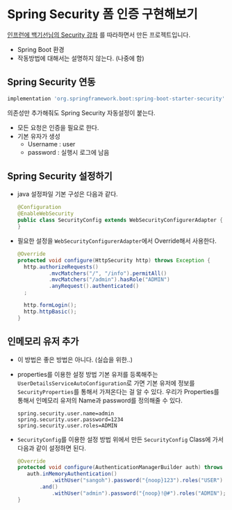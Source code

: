 # Spring Security 폼 인증 구현해보기
[인프런에 백기선님의 Security 강좌](https://www.inflearn.com/course/%EB%B0%B1%EA%B8%B0%EC%84%A0-%EC%8A%A4%ED%94%84%EB%A7%81-%EC%8B%9C%ED%81%90%EB%A6%AC%ED%8B%B0) 를 따라하면서 만든 프로젝트입니다.
* Spring Boot 환경
* 작동방법에 대해서는 설명하지 않는다. (나중에 함)

## Spring Security 연동 
```groovy
implementation 'org.springframework.boot:spring-boot-starter-security'
```
의존성만 추가해줘도 Spring Security 자동설정이 붙는다.
 * 모든 요청은 인증을 필요로 한다.
 * 기본 유자가 생성
    * Username : user
    * password : 실행시 로그에 남음


## Spring Security 설정하기
* java 설정파일 기본 구성은 다음과 같다.
    ```java
    @Configuration
    @EnableWebSecurity
    public class SecurityConfig extends WebSecurityConfigurerAdapter {
    }
    ```
* 필요한 설정을 `WebSecurityConfigurerAdapter`에서 Override해서 사용한다.
    ```java
    @Override
    protected void configure(HttpSecurity http) throws Exception {
      http.authorizeRequests()
              .mvcMatchers("/", "/info").permitAll()
              .mvcMatchers("/admin").hasRole("ADMIN")
              .anyRequest().authenticated()
      ;
    
      http.formLogin();
      http.httpBasic();
    }
    ```
  
## 인메모리 유저 추가
* 이 방법은 좋은 방법은 아니다. (실습을 위한..)
*  properties를 이용한 설정 방법
기본 유저를 등록해주는 `UserDetailsServiceAutoConfiguration`로 가면 
기본 유저에 정보를 `SecurityProperties`를 통해서 가져온다는 걸 알 수 있다.
우리가 Properties를 통해서 인메모리 유저의 Name과 password를 정의해줄 수 있다.
    ```
    spring.security.user.name=admin
    spring.security.user.password=1234
    spring.security.user.roles=ADMIN
    ```
   
*  `SecurityConfig`를 이용한 설정 방법
    위에서 만든 `SecurityConfig` Class에 가서 다음과 같이 설정하면 된다.
    ```java
   @Override
   protected void configure(AuthenticationManagerBuilder auth) throws Exception {
       auth.inMemoryAuthentication()
               .withUser("sangoh").password("{noop}123").roles("USER")
           .and()
               .withUser("admin").password("{noop}!@#").roles("ADMIN");
   }
    ```

